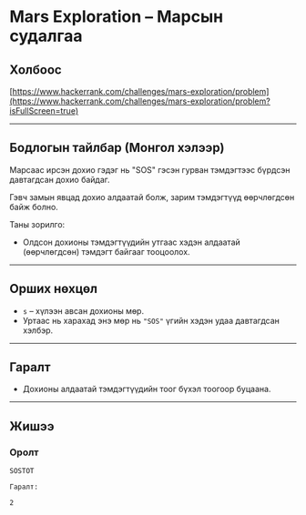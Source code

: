 # Mars Exploration – Марсын судалгаа

## Холбоос

[https://www.hackerrank.com/challenges/mars-exploration/problem](https://www.hackerrank.com/challenges/mars-exploration/problem?isFullScreen=true)

---

## Бодлогын тайлбар (Монгол хэлээр)

Марсаас ирсэн дохио гэдэг нь "SOS" гэсэн гурван тэмдэгтээс бүрдсэн давтагдсан дохио байдаг.

Гэвч замын явцад дохио алдаатай болж, зарим тэмдэгтүүд өөрчлөгдсөн байж болно.

Таны зорилго:

- Олдсон дохионы тэмдэгтүүдийн утгаас хэдэн алдаатай (өөрчлөгдсөн) тэмдэгт байгааг тооцоолох.

---

## Орших нөхцөл

- `s` – хүлээн авсан дохионы мөр.  
- Уртаас нь харахад энэ мөр нь `"SOS"` үгийн хэдэн удаа давтагдсан хэлбэр.

---

## Гаралт

- Дохионы алдаатай тэмдэгтүүдийн тоог бүхэл тоогоор буцаана.

---

## Жишээ

### Оролт

```plaintext
SOSTOT

Гаралт:

2